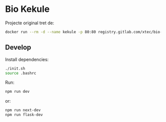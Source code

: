 # Bio Kekule

Projecte original tret de:
```sh
docker run --rm -d --name kekule -p 80:80 registry.gitlab.com/xtec/bio-sequence
```

## Develop

Install dependencies:

```sh
./init.sh
source .bashrc
```


Run:

```sh
npm run dev
```

or:

```sh
npm run next-dev
npm run flask-dev
```